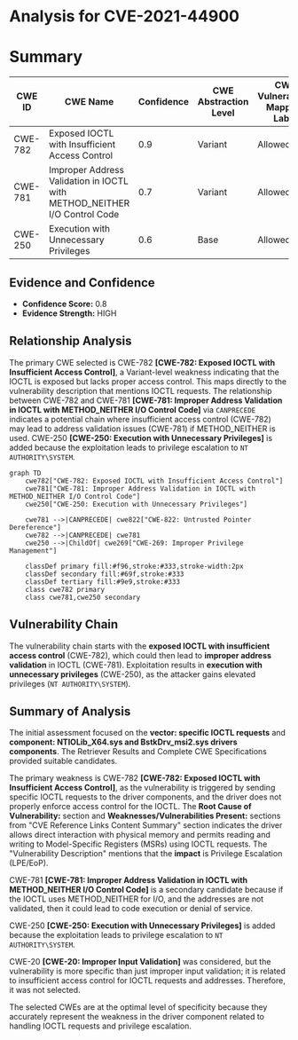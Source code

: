 # Analysis for CVE-2021-44900

# Summary
| CWE ID | CWE Name | Confidence | CWE Abstraction Level | CWE Vulnerability Mapping Label | CWE-Vulnerability Mapping Notes |
|---|---|---|---|---|---|
| CWE-782 | Exposed IOCTL with Insufficient Access Control | 0.9 | Variant | Allowed | Primary CWE |
| CWE-781 | Improper Address Validation in IOCTL with METHOD_NEITHER I/O Control Code | 0.7 | Variant | Allowed | Secondary Candidate |
| CWE-250 | Execution with Unnecessary Privileges | 0.6 | Base | Allowed | Secondary Candidate |

## Evidence and Confidence

*   **Confidence Score:** 0.8
*   **Evidence Strength:** HIGH

## Relationship Analysis
The primary CWE selected is CWE-782 **[CWE-782: Exposed IOCTL with Insufficient Access Control]**, a Variant-level weakness indicating that the IOCTL is exposed but lacks proper access control. This maps directly to the vulnerability description that mentions IOCTL requests. The relationship between CWE-782 and CWE-781 **[CWE-781: Improper Address Validation in IOCTL with METHOD_NEITHER I/O Control Code]** via `CANPRECEDE` indicates a potential chain where insufficient access control (CWE-782) may lead to address validation issues (CWE-781) if METHOD_NEITHER is used. CWE-250 **[CWE-250: Execution with Unnecessary Privileges]** is added because the exploitation leads to privilege escalation to `NT AUTHORITY\SYSTEM`.

```mermaid
graph TD
    cwe782["CWE-782: Exposed IOCTL with Insufficient Access Control"]
    cwe781["CWE-781: Improper Address Validation in IOCTL with METHOD_NEITHER I/O Control Code"]
    cwe250["CWE-250: Execution with Unnecessary Privileges"]
    
    cwe781 -->|CANPRECEDE| cwe822["CWE-822: Untrusted Pointer Dereference"]
    cwe782 -->|CANPRECEDE| cwe781
    cwe250 -->|ChildOf| cwe269["CWE-269: Improper Privilege Management"]
    
    classDef primary fill:#f96,stroke:#333,stroke-width:2px
    classDef secondary fill:#69f,stroke:#333
    classDef tertiary fill:#9e9,stroke:#333
    class cwe782 primary
    class cwe781,cwe250 secondary
```

## Vulnerability Chain
The vulnerability chain starts with the **exposed IOCTL with insufficient access control** (CWE-782), which could then lead to **improper address validation** in IOCTL (CWE-781). Exploitation results in **execution with unnecessary privileges** (CWE-250), as the attacker gains elevated privileges (`NT AUTHORITY\SYSTEM`).

## Summary of Analysis
The initial assessment focused on the **vector: specific IOCTL requests** and **component: NTIOLib_X64.sys and BstkDrv_msi2.sys drivers components**. The Retriever Results and Complete CWE Specifications provided suitable candidates.

The primary weakness is CWE-782 **[CWE-782: Exposed IOCTL with Insufficient Access Control]**, as the vulnerability is triggered by sending specific IOCTL requests to the driver components, and the driver does not properly enforce access control for the IOCTL. The **Root Cause of Vulnerability:** section and **Weaknesses/Vulnerabilities Present:** sections from "CVE Reference Links Content Summary" section indicates the driver allows direct interaction with physical memory and permits reading and writing to Model-Specific Registers (MSRs) using IOCTL requests. The "Vulnerability Description" mentions that the **impact** is Privilege Escalation (LPE/EoP).

CWE-781 **[CWE-781: Improper Address Validation in IOCTL with METHOD_NEITHER I/O Control Code]** is a secondary candidate because if the IOCTL uses METHOD_NEITHER for I/O, and the addresses are not validated, then it could lead to code execution or denial of service.

CWE-250 **[CWE-250: Execution with Unnecessary Privileges]** is added because the exploitation leads to privilege escalation to `NT AUTHORITY\SYSTEM`.

CWE-20 **[CWE-20: Improper Input Validation]** was considered, but the vulnerability is more specific than just improper input validation; it is related to insufficient access control for IOCTL requests and addresses. Therefore, it was not selected.

The selected CWEs are at the optimal level of specificity because they accurately represent the weakness in the driver component related to handling IOCTL requests and privilege escalation.